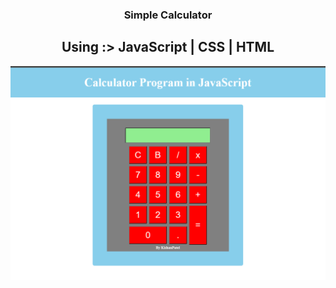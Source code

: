 <div align="center">
  <h3> Simple Calculator </h3>
<h2> Using :> JavaScript | CSS | HTML </h2>

<img src="Calculator.png" width="600">
</div>
